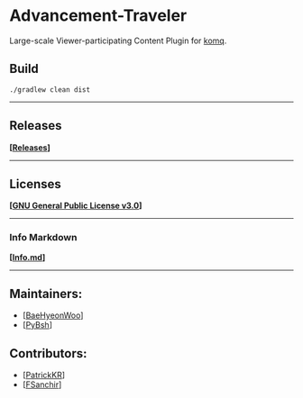 # Advancement-Traveler

Large-scale Viewer-participating Content Plugin for [komq](https://youtube.com/코마).

## Build

`./gradlew clean dist`

---

## Releases

**[[Releases](https://github.com/qogusdn1017/Advancement-Traveler/releases)]**

---

## Licenses

**[[GNU General Public License v3.0](./LICENSE.md)]**

---

### Info Markdown

**[[Info.md](./Info.md)]**

---

## Maintainers:
- [[BaeHyeonWoo](https://github.com/qogusdn1017)]
- [[PyBsh](https://github.com/PyBsh)]

## Contributors:

- [[PatrickKR](https://github.com/patrick-choe)]
- [[FSanchir](https://github.com/fsanchir)]
